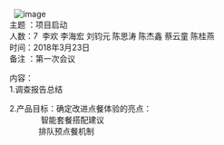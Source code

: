  
![image](https://raw.githubusercontent.com/OrderingService/Dashboard/gh-pages/imgs/mind_map.png)
   
主题 ：项目启动  
人数：7  李欢 李海宏 刘钧元 陈思涛 陈杰鑫 蔡云童 陈桂燕      
时间：2018年3月23日      
备注 ：第一次会议   
  
内容：  
1.调查报告总结  
  
2.产品目标：确定改进点餐体验的亮点：  
              智能套餐搭配建议    
              排队预点餐机制  
